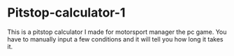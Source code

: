# Pitstop-calculator-1
This is a pitstop calculator I made for motorsport manager the pc game. You have to manually input a few conditions and it will tell you how long it takes it. 
